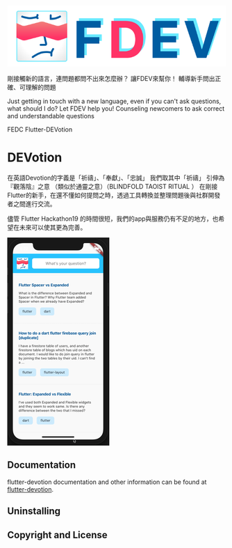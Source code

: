 






[![FDEV Logo](https://github.com/flutter-devotion/fdev_api/blob/master/doc/FDEV-02.png?raw=true)](https://kitematic.com)


剛接觸新的語言，連問題都問不出來怎麼辦？
讓FDEV來幫你！
輔導新手問出正確、可理解的問題


Just getting in touch with a new language, even if you can't ask questions, what should I do?
Let FDEV help you!
Counseling newcomers to ask correct and understandable questions


FEDC
Flutter-DEVotion 


# DEVotion  
在英語Devotion的字義是「祈禱」、「奉獻」、「忠誠」
我們取其中「祈禱」 引伸為 『觀落陰』之意 （類似於通靈之意）（BLINDFOLD TAOIST RITUAL ）
在剛接Flutter的新手，在還不懂如何提問之時，透過工具轉換並整理問題後與社群開發者之間進行交流。

儘管 Flutter Hackathon19  的時間很短，我們的app與服務仍有不足的地方，也希望在未來可以使其更為完善。



![flutter-devotion  Screenshot](https://github.com/flutter-devotion/fdev_api/blob/master/doc/fdev.gif?raw=true)




## Documentation 

flutter-devotion documentation and other information can be found at [flutter-devotion](https://github.com/flutter-devotion).

## Uninstalling

<!-- **Mac**

- Remove Kitematic.app
- Remove any unwanted Virtual Machines in VirtualBox
```bash
# remove app data
rm -rf ~/Library/Application\ Support/Kitematic
``` -->

## Copyright and License

<!-- Code released under the [Apache license](LICENSE). -->
<!-- Images are copyrighted by [Docker, Inc](https://www.docker.com/). -->

